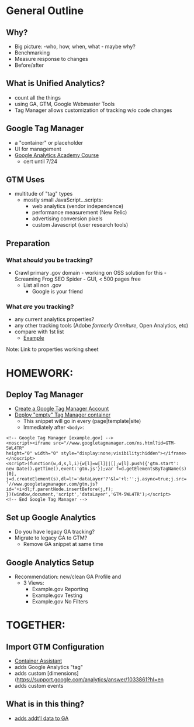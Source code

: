 # General Outline

## Why?
- Big picture: 
	-who, how, when, what - maybe why?
- Benchmarking
- Measure response to changes
- Before/after

## What is Unified Analytics?
- count all the things
- using GA, GTM, Google Webmaster Tools
- Tag Manager allows customization of tracking w/o code changes

## Google Tag Manager
- a "container" or placeholder
- UI for management
- [Google Analytics Academy Course](https://analyticsacademy.withgoogle.com/course05/preview)
	- cert until 7/24

## GTM Uses
- multitude of "tag" types
	- mostly small JavaScript...scripts:
		- web analytics (vendor independence)
		- performance measurement (New Relic)
		- advertising conversion pixels
		- custom Javascript (user research tools)

## Preparation

### What *should* you be tracking?
- Crawl primary .gov domain
		- working on OSS solution for this
		- Screaming Frog SEO Spider
			- GUI, < 500 pages free
	- List all non .gov
		- Google is your friend

### What *are* you tracking?
- any current analytics properties?
- any other tracking tools (Adobe _formerly Omniture_, Open Analytics, etc)
- compare with 1st list
	- [Example](https://pulse.cio.gov/analytics/domains/)

Note: Link to properties working sheet 

# HOMEWORK:

## Deploy Tag Manager
- [Create a Google Tag Manager Account](https://support.google.com/tagmanager/answer/2574370?hl=en)
- [Deploy "empty" Tag Manager container](Link)
	- This snippet will go in every (page|template|site) 
	- Immediately after `<body>`:

```
<!-- Google Tag Manager [example.gov] -->
<noscript><iframe src="//www.googletagmanager.com/ns.html?id=GTM-5WL4TR"
height="0" width="0" style="display:none;visibility:hidden"></iframe></noscript>
<script>(function(w,d,s,l,i){w[l]=w[l]||[];w[l].push({'gtm.start':
new Date().getTime(),event:'gtm.js'});var f=d.getElementsByTagName(s)[0],
j=d.createElement(s),dl=l!='dataLayer'?'&l='+l:'';j.async=true;j.src=
'//www.googletagmanager.com/gtm.js?id='+i+dl;f.parentNode.insertBefore(j,f);
})(window,document,'script','dataLayer','GTM-5WL4TR');</script>
<!-- End Google Tag Manager -->
```


## Set up Google Analytics
- Do you have legacy GA tracking?
- Migrate to legacy GA to GTM?
	- Remove GA snippet at same time

## Google Analytics Setup
- Recommendation: new/clean GA Profile and
	- 3 Views:
		- Example.gov Reporting
		- Example.gov Testing
		- Example.gov No Filters

# TOGETHER:

## Import GTM Configuration 
- [Container Assistant](https://gtm.cityanalytics.org/)
- adds Google Analytics "tag"
- adds custom [dimensions](https://support.google.com/analytics/answer/1033861?hl=en
- adds custom events
	

## What is in this thing?
- [adds addt'l data to GA](http://www.simoahava.com/analytics/improve-data-collection-with-four-custom-dimensions/)
